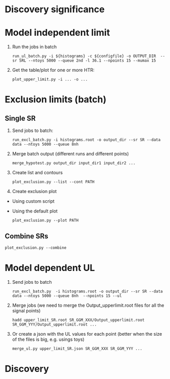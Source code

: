 Discovery significance
======================


Model independent limit 
=======================

1. Run the jobs in batch

    ```
    run_ul_batch.py -i ${histograms} -c ${configfile} -o OUTPUT_DIR  --sr SRL --ntoys 5000 --queue 2nd -l 36.1 --npoints 15 --mumax 15
    ```

2. Get the table/plot for one or more HTR:

    ```
    plot_upper_limit.py -i ... -o ...
    ```

Exclusion limits (batch)
========================

## Single SR

1. Send jobs to batch:

    ```
    run_excl_batch.py -i histograms.root -o output_dir --sr SR --data data --ntoys 5000 --queue 8nh 
    ```

2. Merge batch output (different runs and different points)

    ```
    merge_hypotest.py output_dir input_dir1 input_dir2 ...
    ``` 

3. Create list and contours

    ```
    plot_exclusion.py --list --cont PATH
    ```

4. Create exclusion plot

* Using custom script

* Using the default plot

    ```
    plot_exclusion.py --plot PATH
    ```


## Combine SRs

    plot_exclusion.py --combine 


Model dependent UL
==================

1. Send jobs to batch

    ```
    run_excl_batch.py  -i histograms.root -o output_dir --sr SR --data data --ntoys 5000 --queue 8nh  --npoints 15 --ul
    ```
2. Merge jobs (we need to merge the Output_upperlimit.root files for all the signal points)

    ```
    hadd upper_limit_SR.root SR_GGM_XXX/Output_upperlimit.root SR_GGM_YYY/Output_upperlimit.root ...
    ```

2. Or create a json with the UL values for each point (better when the size of the files is big, e.g. usings toys)

    ```
    merge_ul.py upper_limit_SR.json SR_GGM_XXX SR_GGM_YYY ...
    ```


Discovery
=========